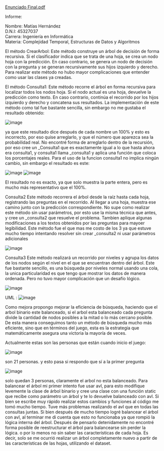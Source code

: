 [Enunciado Final.pdf](https://github.com/user-attachments/files/20114166/Enunciado.Final.pdf)

Informe:

Nombre: Matías Hernández  
D.N.I: 45327037  
Carrera: Ingeniería en Informática  
Materia: Complejidad Temporal, Estructuras de Datos y Algoritmos


El método CrearArbol: Este método construye un árbol de decisión de forma recursiva. Si el clasificador indica que se trata de una hoja, se crea un nodo hoja con la predicción. En caso contrario, se genera un nodo de decisión con la pregunta y se generan recursivamente sus hijos izquierdo y derecho.
Para realizar este método no hubo mayor complicaciones que entender como usar las clases ya creadas.


El método Consulta1: Este método recorre el árbol en forma recursiva para localizar todos los nodos hoja. Si el nodo actual es una hoja, devuelve la predicción como texto. En caso contrario, continúa el recorrido por los hijos izquierdo y derecho y concatena sus resultados.
La implementación de este método como tal fue bastante sencilla, sin embargo no me gustaba el resultado obtenido:

![image](https://github.com/user-attachments/assets/27f9fdd5-cd10-4ea4-a3f2-309671fb5e06)

ya que este resultado dice después de cada nombre un 100% y esto es incorrecto, por eso quise arreglarlo, y que el número que aparezca sea la probabilidad real.
No encontré forma de arreglarlo dentro de la recursión, por eso cree un _Consulta1 que es exactamente igual a lo que hasta ahora era consulta1, y consulta1 llama  _consulta1 y aplica una función que coloca los porcentajes reales. Para el uso de la funcion consulta1 no implica ningún cambio, sin embargo el resultado es este:

![image](https://github.com/user-attachments/assets/9ed8b6d5-dd55-4423-a1e4-37a849f98eb7)
![image](https://github.com/user-attachments/assets/bcfa1dd9-7881-4be2-b0c6-68bec3b8825b)

El resultado no es exacto, ya que solo muestra la parte entera, pero es mucho más representativo que el 100%.


Consulta2 Este método recorrera el árbol desde la raíz hasta cada hoja, registrando las preguntas en el recorrido. Al llegar a una hoja, muestra ese camino junto con la predicción correspondiente.
No supe como realizar este método sin usar parámetros, por esto use la misma técnica que antes, y cree un _consulta2 que resuelve el problema. Tambien aplique algunas modificaciones a los textos obtenidos por las preguntas para mayoer legibilidad. Este método fue el que mas me costo de los 3 ya que estuve mucho tiempo intentando resolver sin crear _consulta2 ni usar parámetros adicionales

![image](https://github.com/user-attachments/assets/25564155-2134-4b4c-8e4f-3ed4dbbb262a)


Consulta3 Este método realizará un recorrido por niveles y agrupa los datos de los nodos según el nivel en el que se encuentran dentro del árbol.
Este fue bastante sencillo, es una búsqueda por niveles normal usando una cola, la unica particularidad es que tengo que mostrar los datos de manera ordenada. Pero no tuvo mayor complicación que un desafío lógico. 

![image](https://github.com/user-attachments/assets/1b90c4fa-bc89-4896-b013-0b47c0e34f3f)


UML : ![image](https://github.com/user-attachments/assets/4db9dd90-df15-4c22-88ff-2c402c995a37)


Como mejora propongo mejorar la eficiencia de búsqueda, haciendo que el arbol binario este balanceado, si el arbol esta balanceado cada pregunta divide la cantidad de nodos posibles a la mitad o lo más cercano posible. De esta manera conseguimos tanto un método de búsqueda mucho más eficiente, sino que en términos del juego, esta es la estrategia que matemáticamente asegura una victoria la mayoría de veces.

Actualmente estas son las personas que están cuando inicio el juego:

![image](https://github.com/user-attachments/assets/c3e85890-555c-4b7c-8c19-e6294535060f)

son 21 personas. y esto pasa si respondo que sí a la primer pregunta

![image](https://github.com/user-attachments/assets/6e80cb7d-668a-42f7-88cd-3e1efde86ec3)

solo quedan 3 personas, claramente el arbol no esta balanceado. 
Para balancear el árbol mi primer intento fue usar avl, para esto modifique levemente la clase de árbol binario y cree una clase con una función static que recibe como parámetro un árbol y te lo devuelve balanceado con avl. Si bien se escribe muy rápido realizar estos cambios y funciones al código me tomó mucho tiempo. Tuve más problemas realizando el avl que en todas las consultas juntas.
Si bien después de mucho tiempo logré balancear el árbol con avl, al terminar me di cuenta que esto no funcionaba ya que rompió la lógica interna del árbol. Después de pensarlo detenidamente no encontré forma posible de reestructurar el árbol para balancearse sin perder la lógica. o por lo menos no sin saber las características de cada hoja. Es decir, solo se me ocurrió realizar un árbol completamente nuevo a partir de las características de las hojas, utilizando el dataset. 


